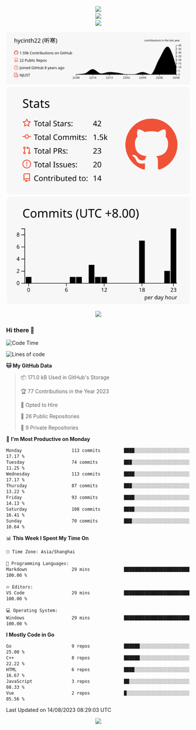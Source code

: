 <div align="center"> <img src="https://metrics.lecoq.io/hycinth22?template=classic&config.timezone=Asia%2FShanghai"> </div>

<div align="center"> <img src="https://github-readme-stats.vercel.app/api/top-langs/?username=hycinth22&hide_title=true&hide_border=true&layout=compact&langs_count=6&text_color=000&icon_color=fff&bg_color=0,52fa5a,4dfcff,c64dff&theme=graywhite" /> </div>

<div align="center"> <img src="https://github-profile-trophy.vercel.app/?username=hycinth22" /> </div>

<div align="center">
 
![](https://raw.githubusercontent.com/hycinth22/hycinth22/main/profile-summary-card-output/swift/0-profile-details.svg)
![](https://raw.githubusercontent.com/hycinth22/hycinth22/main/profile-summary-card-output/swift/3-stats.svg) ![](https://raw.githubusercontent.com/hycinth22/hycinth22/main/profile-summary-card-output/swift/4-productive-time.svg)

</div>

<div align="center"> <img src="https://github-readme-streak-stats.herokuapp.com/?user=hycinth22" /> </div>


### Hi there 👋

<!--
**pinelliar/pinelliar** is a ✨ _special_ ✨ repository because its `README.md` (this file) appears on your GitHub profile.

Here are some ideas to get you started:

- 🔭 I’m currently working on ...
- 🌱 I’m currently learning ...
- 👯 I’m looking to collaborate on ...
- 🤔 I’m looking for help with ...
- 💬 Ask me about ...
- 📫 How to reach me: ...
- 😄 Pronouns: ...
- ⚡ Fun fact: ...
-->

<!--START_SECTION:waka-->
![Code Time](http://img.shields.io/badge/Code%20Time-1%2C105%20hrs%2034%20mins-blue)

![Lines of code](https://img.shields.io/badge/From%20Hello%20World%20I%27ve%20Written-1.3%20million%20lines%20of%20code-blue)

**🐱 My GitHub Data** 

> 📦 171.0 kB Used in GitHub's Storage 
 > 
> 🏆 77 Contributions in the Year 2023
 > 
> 💼 Opted to Hire
 > 
> 📜 26 Public Repositories 
 > 
> 🔑 9 Private Repositories 
 > 
📅 **I'm Most Productive on Monday** 

```text
Monday                   113 commits         ████░░░░░░░░░░░░░░░░░░░░░   17.17 % 
Tuesday                  74 commits          ███░░░░░░░░░░░░░░░░░░░░░░   11.25 % 
Wednesday                113 commits         ████░░░░░░░░░░░░░░░░░░░░░   17.17 % 
Thursday                 87 commits          ███░░░░░░░░░░░░░░░░░░░░░░   13.22 % 
Friday                   93 commits          ████░░░░░░░░░░░░░░░░░░░░░   14.13 % 
Saturday                 108 commits         ████░░░░░░░░░░░░░░░░░░░░░   16.41 % 
Sunday                   70 commits          ███░░░░░░░░░░░░░░░░░░░░░░   10.64 % 
```


📊 **This Week I Spent My Time On** 

```text
🕑︎ Time Zone: Asia/Shanghai

💬 Programming Languages: 
Markdown                 29 mins             █████████████████████████   100.00 % 

🔥 Editors: 
VS Code                  29 mins             █████████████████████████   100.00 % 

💻 Operating System: 
Windows                  29 mins             █████████████████████████   100.00 % 
```

**I Mostly Code in Go** 

```text
Go                       9 repos             ██████░░░░░░░░░░░░░░░░░░░   25.00 % 
C++                      8 repos             ██████░░░░░░░░░░░░░░░░░░░   22.22 % 
HTML                     6 repos             ████░░░░░░░░░░░░░░░░░░░░░   16.67 % 
JavaScript               3 repos             ██░░░░░░░░░░░░░░░░░░░░░░░   08.33 % 
Vue                      2 repos             █░░░░░░░░░░░░░░░░░░░░░░░░   05.56 % 
```




 Last Updated on 14/08/2023 08:29:03 UTC
<!--END_SECTION:waka-->


<div align="center">
 
![](https://github-readme-stats.vercel.app/api/wakatime?username=hycinth22&layout=compact&langs_count=10)

</div>
